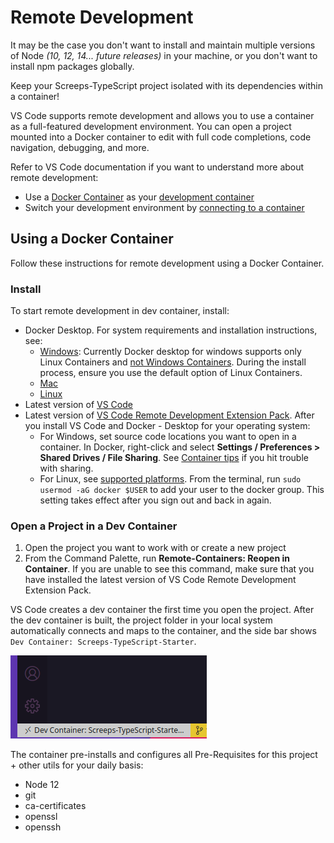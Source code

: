# Remote Development

It may be the case you don't want to install and maintain multiple versions of Node _(10, 12, 14... future releases)_ in your machine, or you don't want to install npm packages globally.

Keep your Screeps-TypeScript project isolated with its dependencies within a container!

VS Code supports remote development and allows you to use a container as a full-featured development environment. You can open a project mounted into a Docker container to edit with full code completions, code navigation, debugging, and more.

Refer to VS Code documentation if you want to understand more about remote development:

-   Use a [Docker Container](https://www.docker.com/) as your [development container](https://code.visualstudio.com/docs/remote/containers#_indepth-setting-up-a-folder-to-run-in-a-container)
-   Switch your development environment by [connecting to a container](https://code.visualstudio.com/docs/remote/containers)

## Using a Docker Container

Follow these instructions for remote development using a Docker Container.

### Install

To start remote development in dev container, install:

-   Docker Desktop. For system requirements and installation instructions, see:
    -   [Windows](https://docs.docker.com/docker-for-windows/install/): Currently Docker desktop for windows supports only Linux Containers and [not Windows Containers](https://code.visualstudio.com/docs/remote/containers#_known-limitations). During the install process, ensure you use the default option of Linux Containers.
    -   [Mac](https://docs.docker.com/docker-for-mac/install/)
    -   [Linux](https://docs.docker.com/engine/install/debian/)
-   Latest version of [VS Code](https://code.visualstudio.com/download)
-   Latest version of [VS Code Remote Development Extension Pack](https://marketplace.visualstudio.com/items?itemName=ms-vscode-remote.vscode-remote-extensionpack). After you install VS Code and Docker - Desktop for your operating system:
    -   For Windows, set source code locations you want to open in a container. In Docker, right-click and select **Settings / Preferences > Shared Drives / File Sharing**. See [Container tips](https://code.visualstudio.com/docs/remote/troubleshooting#_container-tips) if you hit trouble with sharing.
    -   For Linux, see [supported platforms](https://docs.docker.com/get-docker/). From the terminal, run `sudo usermod -aG docker $USER` to add your user to the docker group. This setting takes effect after you sign out and back in again.

### Open a Project in a Dev Container

1. Open the project you want to work with or create a new project
2. From the Command Palette, run **Remote-Containers: Reopen in Container**. If you are unable to see this command, make sure that you have installed the latest version of VS Code Remote Development Extension Pack.

VS Code creates a dev container the first time you open the project. After the dev container is built, the project folder in your local system automatically connects and maps to the container, and the side bar shows `Dev Container: Screeps-TypeScript-Starter`.

![remote-container](../.gitbook/assets/remote-container.png)

The container pre-installs and configures all Pre-Requisites for this project + other utils for your daily basis:

-   Node 12
-   git
-   ca-certificates
-   openssl
-   openssh
